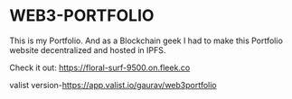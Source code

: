 # WEB3-PORTFOLIO
This is my Portfolio. And as a Blockchain geek I had to make this Portfolio website decentralized and hosted in IPFS.

Check it out:
https://floral-surf-9500.on.fleek.co

 valist version-https://app.valist.io/gaurav/web3portfolio
